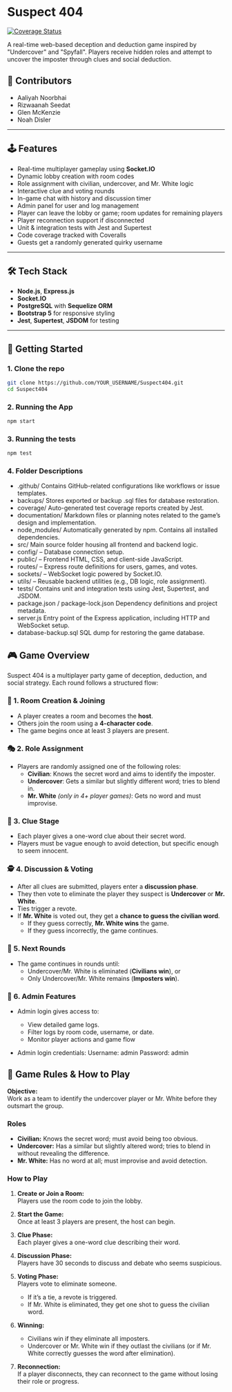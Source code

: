 # Suspect 404

[![Coverage Status](https://coveralls.io/repos/github/witseie-elen4010/2025-group-lab-002/badge.svg)](https://coveralls.io/github/witseie-elen4010/2025-group-lab-002)

A real-time web-based deception and deduction game inspired by "Undercover" and "Spyfall". Players receive hidden roles and attempt to uncover the imposter through clues and social deduction.

## 👥 Contributors
- Aaliyah Noorbhai  
- Rizwaanah Seedat  
- Glen McKenzie  
- Noah Disler  

---

## 🕹️ Features

- Real-time multiplayer gameplay using **Socket.IO**
- Dynamic lobby creation with room codes
- Role assignment with civilian, undercover, and Mr. White logic
- Interactive clue and voting rounds
- In-game chat with history and discussion timer
- Admin panel for user and log management
- Player can leave the lobby or game; room updates for remaining players
- Player reconnection support if disconnected
- Unit & integration tests with Jest and Supertest
- Code coverage tracked with Coveralls
- Guests get a randomly generated quirky username

---

## 🛠️ Tech Stack

- **Node.js**, **Express.js**
- **Socket.IO**
- **PostgreSQL** with **Sequelize ORM**
- **Bootstrap 5** for responsive styling
- **Jest**, **Supertest**, **JSDOM** for testing

---

## 🚀 Getting Started

### 1. Clone the repo

```bash
git clone https://github.com/YOUR_USERNAME/Suspect404.git
cd Suspect404
```

### 2. Running the App

```bash
npm start
```

### 3. Running the tests
```bash
npm test
```

### 4. Folder Descriptions
-	.github/
Contains GitHub-related configurations like workflows or issue templates.
-	backups/
Stores exported or backup .sql files for database restoration.
-	coverage/
Auto-generated test coverage reports created by Jest.
-	documentation/
Markdown files or planning notes related to the game’s design and implementation.
-	node_modules/
Automatically generated by npm. Contains all installed dependencies.
-	src/
Main source folder housing all frontend and backend logic.
-	config/ – Database connection setup.
-	public/ – Frontend HTML, CSS, and client-side JavaScript.
-	routes/ – Express route definitions for users, games, and votes.
-	sockets/ – WebSocket logic powered by Socket.IO.
-	utils/ – Reusable backend utilities (e.g., DB logic, role assignment).
-	tests/
Contains unit and integration tests using Jest, Supertest, and JSDOM.
-	package.json / package-lock.json
Dependency definitions and project metadata.
-	server.js
Entry point of the Express application, including HTTP and WebSocket setup.
-	database-backup.sql
SQL dump for restoring the game database.

## 🎮 Game Overview

Suspect 404 is a multiplayer party game of deception, deduction, and social strategy. Each round follows a structured flow:

### 🔐 1. Room Creation & Joining
- A player creates a room and becomes the **host**.
- Others join the room using a **4-character code**.
- The game begins once at least 3 players are present.

### 🎭 2. Role Assignment
- Players are randomly assigned one of the following roles:
  - **Civilian**: Knows the secret word and aims to identify the imposter.
  - **Undercover**: Gets a similar but slightly different word; tries to blend in.
  - **Mr. White** *(only in 4+ player games)*: Gets no word and must improvise.

### 💬 3. Clue Stage
- Each player gives a one-word clue about their secret word.
- Players must be vague enough to avoid detection, but specific enough to seem innocent.

### 🕵️ 4. Discussion & Voting
- After all clues are submitted, players enter a **discussion phase**.
- They then vote to eliminate the player they suspect is **Undercover** or **Mr. White**.
- Ties trigger a revote.
- If **Mr. White** is voted out, they get a **chance to guess the civilian word**.  
  - If they guess correctly, **Mr. White wins** the game.
  - If they guess incorrectly, the game continues.

### 🔄 5. Next Rounds
- The game continues in rounds until:
  - Undercover/Mr. White is eliminated (**Civilians win**), or
  - Only Undercover/Mr. White remains (**Imposters win**).

### 🔧 6. Admin Features
- Admin login gives access to:
	-	View detailed game logs.
	-	Filter logs by room code, username, or date.
	-	Monitor player actions and game flow 

- Admin login credentials:
Username: admin
Password: admin

## 📜 Game Rules & How to Play

**Objective:**  
Work as a team to identify the undercover player or Mr. White before they outsmart the group.

### Roles
- **Civilian:** Knows the secret word; must avoid being too obvious.
- **Undercover:** Has a similar but slightly altered word; tries to blend in without revealing the difference.
- **Mr. White:** Has no word at all; must improvise and avoid detection.

### How to Play
1. **Create or Join a Room:**  
   Players use the room code to join the lobby.

2. **Start the Game:**  
   Once at least 3 players are present, the host can begin.

3. **Clue Phase:**  
   Each player gives a one-word clue describing their word.

4. **Discussion Phase:**  
   Players have 30 seconds to discuss and debate who seems suspicious.

5. **Voting Phase:**  
   Players vote to eliminate someone.  
   - If it’s a tie, a revote is triggered.  
   - If Mr. White is eliminated, they get one shot to guess the civilian word.

6. **Winning:**  
   - Civilians win if they eliminate all imposters.  
   - Undercover or Mr. White win if they outlast the civilians (or if Mr. White correctly guesses the word after elimination).

7. **Reconnection:**  
   If a player disconnects, they can reconnect to the game without losing their role or progress.


